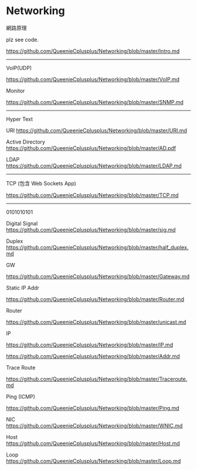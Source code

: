 # Networking
網路原理

plz see code.

https://github.com/QueenieCplusplus/Networking/blob/master/Intro.md

----------------------------------
VoIP(UDP)

https://github.com/QueenieCplusplus/Networking/blob/master/VoIP.md

Monitor

https://github.com/QueenieCplusplus/Networking/blob/master/SNMP.md

----------------------------------
Hyper Text

URI https://github.com/QueenieCplusplus/Networking/blob/master/URI.md

Active Directory https://github.com/QueenieCplusplus/Networking/blob/master/AD.pdf

LDAP https://github.com/QueenieCplusplus/Networking/blob/master/LDAP.md

----------------------------------
TCP (包含 Web Sockets App)

https://github.com/QueenieCplusplus/Networking/blob/master/TCP.md

----------------------------------
0101010101

Digital Signal https://github.com/QueenieCplusplus/Networking/blob/master/sig.md

Duplex https://github.com/QueenieCplusplus/Networking/blob/master/half_duplex.md

GW 

https://github.com/QueenieCplusplus/Networking/blob/master/Gateway.md

Static IP Addr

https://github.com/QueenieCplusplus/Networking/blob/master/Router.md

Router 

https://github.com/QueenieCplusplus/Networking/blob/master/unicast.md

IP 

https://github.com/QueenieCplusplus/Networking/blob/master/IP.md

https://github.com/QueenieCplusplus/Networking/blob/master/Addr.md

Trace Route

https://github.com/QueenieCplusplus/Networking/blob/master/Traceroute.md

Ping (ICMP)

https://github.com/QueenieCplusplus/Networking/blob/master/Ping.md

NIC https://github.com/QueenieCplusplus/Networking/blob/master/WNIC.md

Host https://github.com/QueenieCplusplus/Networking/blob/master/Host.md

Loop https://github.com/QueenieCplusplus/Networking/blob/master/Loop.md


